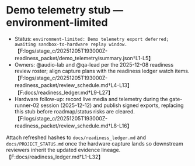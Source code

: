 # Demo telemetry stub — environment-limited

- Status: `environment-limited: Demo telemetry export deferred; awaiting sandbox-to-hardware replay window.`【F:logs/stage_c/20251205T193000Z-readiness_packet/demo_telemetry/summary.json†L1-L5】
- Owners: @audio-lab and @qa-lead per the 2025-12-08 readiness review roster; align capture plans with the readiness ledger watch items.【F:logs/stage_c/20251205T193000Z-readiness_packet/review_schedule.md†L4-L13】【F:docs/readiness_ledger.md†L9-L27】
- Hardware follow-up: record live media and telemetry during the gate-runner-02 session (2025-12-12) and publish signed exports, replacing this stub before roadmap/status risks are cleared.【F:logs/stage_c/20251205T193000Z-readiness_packet/review_schedule.md†L8-L16】

Attach refreshed hashes to `docs/readiness_ledger.md` and `docs/PROJECT_STATUS.md` once the hardware capture lands so downstream reviewers inherit the updated evidence lineage.【F:docs/readiness_ledger.md†L1-L32】
